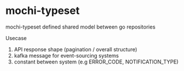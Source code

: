 # mochi-typeset

mochi-typeset defined shared model between go repositories

Usecase

1. API response shape (pagination / overall structure)
2. kafka message for event-sourcing systems
3. constant between system (e.g ERROR_CODE, NOTIFICATION_TYPE)
